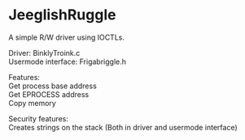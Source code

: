 # JeeglishRuggle
A simple R/W driver using IOCTLs.  

Driver: BinklyTroink.c  
Usermode interface: Frigabriggle.h  

Features:  
Get process base address  
Get EPROCESS address  
Copy memory  

Security features:  
Creates strings on the stack (Both in driver and usermode interface)  
